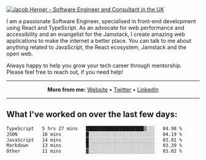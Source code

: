 [![Jacob Herper - Software Engineer and Consultant in the UK](https://res.cloudinary.com/jacobherper/image/upload/v1641506277/gh-image.png)](https://jacobherper.com/)

I am a passionate Software Engineer, specialised in front-end development using React and TypeScript. As an advocate for web performance and accessibility and an evangelist for the Jamstack, I create amazing web applications to make the internet a better place. You can talk to me about anything related to JavaScript, the React ecosystem, Jamstack and the open web.

Always happy to help you grow your tech career through mentorship. Please feel free to reach out, if you need help!

---

<p align="center">
  <strong>More from me:</strong> 
  <a href="https://jacobherper.com/">Website</a> •
  <a href="https://twitter.com/intent/follow?screen_name=jakeherp&tw_p=followbutton">Twitter</a> •
  <a href="https://www.linkedin.com/in/jacobherper/">LinkedIn</a>
</p>

---

## What I've worked on over the last few days:

<!--START_SECTION:waka-->

```txt
TypeScript   5 hrs 27 mins   █████████████████████▒░░░   84.98 %
JSON         16 mins         █░░░░░░░░░░░░░░░░░░░░░░░░   04.19 %
JavaScript   14 mins         █░░░░░░░░░░░░░░░░░░░░░░░░   03.81 %
Markdown     13 mins         █░░░░░░░░░░░░░░░░░░░░░░░░   03.39 %
Other        11 mins         ▓░░░░░░░░░░░░░░░░░░░░░░░░   03.02 %
```

<!--END_SECTION:waka-->
